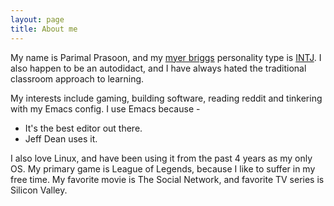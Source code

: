 ```yaml
---
layout: page
title: About me
---
```


My name is Parimal Prasoon, and my [myer briggs](https://www.myersbriggs.org/my-mbti-personality-type/mbti-basics/) personality type is [INTJ](https://eu.themyersbriggs.com/en/tools/MBTI/MBTI-personality-Types/INTJ). I also happen to be an autodidact, and I have always hated the traditional classroom approach to learning. 

My interests include gaming, building software, reading reddit and tinkering with my Emacs config. I use Emacs because -

- It's the best editor out there.
- Jeff Dean uses it.

I also love Linux, and have been using it from the past 4 years as my only OS. My primary game is League of Legends,
because I like to suffer in my free time. My favorite movie is The Social Network, and favorite TV series is Silicon
Valley.
